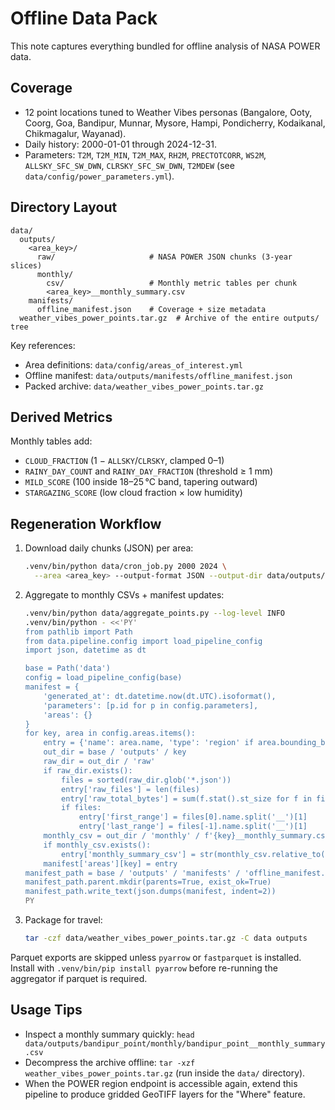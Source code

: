 # Offline Data Pack

This note captures everything bundled for offline analysis of NASA POWER data.

## Coverage
- 12 point locations tuned to Weather Vibes personas (Bangalore, Ooty, Coorg, Goa, Bandipur, Munnar, Mysore, Hampi, Pondicherry, Kodaikanal, Chikmagalur, Wayanad).
- Daily history: 2000-01-01 through 2024-12-31.
- Parameters: `T2M`, `T2M_MIN`, `T2M_MAX`, `RH2M`, `PRECTOTCORR`, `WS2M`, `ALLSKY_SFC_SW_DWN`, `CLRSKY_SFC_SW_DWN`, `T2MDEW` (see `data/config/power_parameters.yml`).

## Directory Layout
```
data/
  outputs/
    <area_key>/
      raw/                     # NASA POWER JSON chunks (3-year slices)
      monthly/
        csv/                   # Monthly metric tables per chunk
        <area_key>__monthly_summary.csv
    manifests/
      offline_manifest.json    # Coverage + size metadata
  weather_vibes_power_points.tar.gz  # Archive of the entire outputs/ tree
```

Key references:
- Area definitions: `data/config/areas_of_interest.yml`
- Offline manifest: `data/outputs/manifests/offline_manifest.json`
- Packed archive: `data/weather_vibes_power_points.tar.gz`

## Derived Metrics
Monthly tables add:
- `CLOUD_FRACTION` (1 − `ALLSKY`/`CLRSKY`, clamped 0–1)
- `RAINY_DAY_COUNT` and `RAINY_DAY_FRACTION` (threshold ≥ 1 mm)
- `MILD_SCORE` (100 inside 18–25 °C band, tapering outward)
- `STARGAZING_SCORE` (low cloud fraction × low humidity)

## Regeneration Workflow
1. Download daily chunks (JSON) per area:
   ```bash
   .venv/bin/python data/cron_job.py 2000 2024 \
     --area <area_key> --output-format JSON --output-dir data/outputs/<area_key>
   ```
2. Aggregate to monthly CSVs + manifest updates:
   ```bash
   .venv/bin/python data/aggregate_points.py --log-level INFO
   .venv/bin/python - <<'PY'
   from pathlib import Path
   from data.pipeline.config import load_pipeline_config
   import json, datetime as dt

   base = Path('data')
   config = load_pipeline_config(base)
   manifest = {
       'generated_at': dt.datetime.now(dt.UTC).isoformat(),
       'parameters': [p.id for p in config.parameters],
       'areas': {}
   }
   for key, area in config.areas.items():
       entry = {'name': area.name, 'type': 'region' if area.bounding_box else 'point'}
       out_dir = base / 'outputs' / key
       raw_dir = out_dir / 'raw'
       if raw_dir.exists():
           files = sorted(raw_dir.glob('*.json'))
           entry['raw_files'] = len(files)
           entry['raw_total_bytes'] = sum(f.stat().st_size for f in files)
           if files:
               entry['first_range'] = files[0].name.split('__')[1]
               entry['last_range'] = files[-1].name.split('__')[1]
       monthly_csv = out_dir / 'monthly' / f'{key}__monthly_summary.csv'
       if monthly_csv.exists():
           entry['monthly_summary_csv'] = str(monthly_csv.relative_to(base))
       manifest['areas'][key] = entry
   manifest_path = base / 'outputs' / 'manifests' / 'offline_manifest.json'
   manifest_path.parent.mkdir(parents=True, exist_ok=True)
   manifest_path.write_text(json.dumps(manifest, indent=2))
   PY
   ```
3. Package for travel:
   ```bash
   tar -czf data/weather_vibes_power_points.tar.gz -C data outputs
   ```

Parquet exports are skipped unless `pyarrow` or `fastparquet` is installed. Install with `.venv/bin/pip install pyarrow` before re-running the aggregator if parquet is required.

## Usage Tips
- Inspect a monthly summary quickly: `head data/outputs/bandipur_point/monthly/bandipur_point__monthly_summary.csv`
- Decompress the archive offline: `tar -xzf weather_vibes_power_points.tar.gz` (run inside the `data/` directory).
- When the POWER region endpoint is accessible again, extend this pipeline to produce gridded GeoTIFF layers for the "Where" feature.
